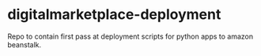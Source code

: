 digitalmarketplace-deployment
=============================

Repo to contain first pass at deployment scripts for python apps to amazon beanstalk.
